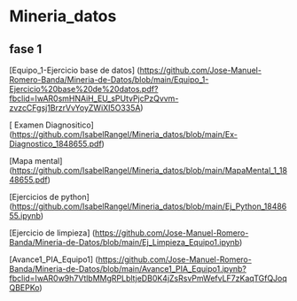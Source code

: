 # Mineria_datos

## fase 1

[Equipo_1-Ejercicio base de datos] (https://github.com/Jose-Manuel-Romero-Banda/Mineria-de-Datos/blob/main/Equipo_1-Ejercicio%20base%20de%20datos.pdf?fbclid=IwAR0smHNAiH_EU_sPUtvPjcPzQvvm-zvzcCFgsj1BrzrVvYoyZWiXI5O335A)

[ Examen Diagnositico] (https://github.com/IsabelRangel/Mineria_datos/blob/main/Ex-Diagnostico_1848655.pdf)

[Mapa mental] (https://github.com/IsabelRangel/Mineria_datos/blob/main/MapaMental_1_1848655.pdf)

[Ejercicios de python] (https://github.com/IsabelRangel/Mineria_datos/blob/main/Ej_Python_1848655.ipynb) 

[Ejercicio de limpieza] (https://github.com/Jose-Manuel-Romero-Banda/Mineria-de-Datos/blob/main/Ej_Limpieza_Equipo1.ipynb)

[Avance1_PIA_Equipo1] (https://github.com/Jose-Manuel-Romero-Banda/Mineria-de-Datos/blob/main/Avance1_PIA_Equipo1.ipynb?fbclid=IwAR0w9h7VtlbMMgRPLbltjeDB0K4jZsRsvPmWefvLF7zKaqTGfQJoqQBEPKo)

